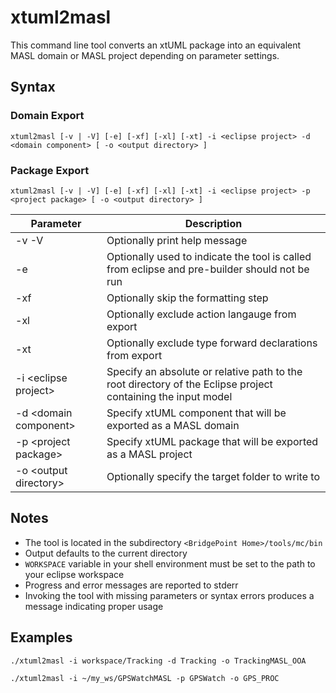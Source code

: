 xtuml2masl
===================

This command line tool converts an xtUML package into an equivalent MASL domain or MASL 
project depending on parameter settings.


Syntax
------------
### Domain Export
```
xtuml2masl [-v | -V] [-e] [-xf] [-xl] [-xt] -i <eclipse project> -d <domain component> [ -o <output directory> ]
```
   
### Package Export
```
xtuml2masl [-v | -V] [-e] [-xf] [-xl] [-xt] -i <eclipse project> -p <project package> [ -o <output directory> ]
```
   
| Parameter             | Description                          |
|-----------------------|--------------------------------------|
| -v -V                 | Optionally print help message                   |
| -e                    | Optionally used to indicate the tool is called from eclipse and pre-builder should not be run  |
| -xf                   | Optionally skip the formatting step |
| -xl                   | Optionally exclude action langauge from export |
| -xt                   | Optionally exclude type forward declarations from export |
| -i &lt;eclipse project&gt; | Specify an absolute or relative path to the root directory of the Eclipse project containing the input model |
| -d &lt;domain component&gt;| Specify xtUML component that will be exported as a MASL domain |
| -p &lt;project package&gt;| Specify xtUML package that will be exported as a MASL project |
| -o &lt;output directory&gt; | Optionally specify the target folder to write to |  
  
     
Notes
------------
* The tool is located in the subdirectory ```<BridgePoint Home>/tools/mc/bin```
* Output defaults to the current directory
* ```WORKSPACE``` variable in your shell environment must be set to the path to your eclipse workspace
* Progress and error messages are reported to stderr
* Invoking the tool with missing parameters or syntax errors produces a message indicating proper usage
  
  
Examples
------------
```
./xtuml2masl -i workspace/Tracking -d Tracking -o TrackingMASL_OOA

./xtuml2masl -i ~/my_ws/GPSWatchMASL -p GPSWatch -o GPS_PROC
```


